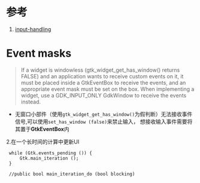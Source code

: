 # 参考
1. [input-handling](https://docs.gtk.org/gtk3/input-handling.html)
# Event masks
> If a widget is windowless (gtk_widget_get_has_window() returns FALSE) and an application wants to receive custom events on it, it must be placed inside a GtkEventBox to receive the events, and an appropriate event mask must be set on the box. When implementing a widget, use a GDK_INPUT_ONLY GdkWindow to receive the events instead.

- 无窗口小部件（使用`gtk_widget_get_has_window()`为假判断）无法接收事件信号,可以使用`set_has_window (false)`来禁止输入， 想接收输入事件需要将其置于**GtkEventBox**内
  
2.在一个长时间的计算中更新UI
   ```vala
    while (Gtk.events_pending ()) {
        Gtk.main_iteration ();
    }

    //public bool main_iteration_do (bool blocking) 
   ```

